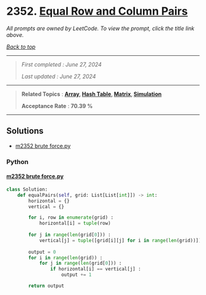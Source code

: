# 2352. [Equal Row and Column Pairs](<https://leetcode.com/problems/equal-row-and-column-pairs>)

*All prompts are owned by LeetCode. To view the prompt, click the title link above.*

*[Back to top](<../README.md>)*

------

> *First completed : June 27, 2024*
>
> *Last updated : June 27, 2024*

------

> **Related Topics** : **[Array](<by_topic/Array.md>), [Hash Table](<by_topic/Hash Table.md>), [Matrix](<by_topic/Matrix.md>), [Simulation](<by_topic/Simulation.md>)**
>
> **Acceptance Rate** : **70.39 %**

------

## Solutions

- [m2352 brute force.py](<../my-submissions/m2352 brute force.py>)
### Python
#### [m2352 brute force.py](<../my-submissions/m2352 brute force.py>)
```Python
class Solution:
    def equalPairs(self, grid: List[List[int]]) -> int:
        horizontal = {}
        vertical = {}

        for i, row in enumerate(grid) :
            horizontal[i] = tuple(row)
        
        for j in range(len(grid[0])) :
            vertical[j] = tuple([grid[i][j] for i in range(len(grid))])
        
        output = 0
        for i in range(len(grid)) :
            for j in range(len(grid[0])) :
                if horizontal[i] == vertical[j] :
                    output += 1

        return output
```

